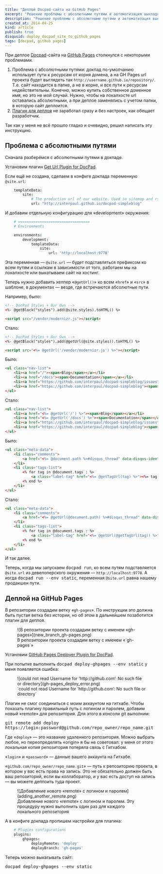```yaml
---
title: "Деплой Docpad-сайта на GitHub Pages"
excerpt: "Решение проблемы с абсолютными путями и автоматизация выкладки сайта на хостинг"
description: "Решение проблемы с абсолютными путями и автоматизация выкладки сайта на хостинг"
created_at: 2014-04-25
kind: article
publish: true
disqusid: deploy_docpad_site_to_github_pages
tags: [docpad, github pages]
---
```


При деплое [Docpad](http://docpad.org/)-сайта на [GitHub Pages](https://pages.github.com/) столкнулся с некоторыми проблемами.

1. Проблема с абсолютными путями: докпад по-умолчанию использует пути к ресурсам от корня домена, а на GH Pages url проекта будет выглядеть так `http://username.github.io/repository/`. Т.е. сайт находится в папке, а не в корне, и все пути к ресурсам недействительны. Конечно, можно купить собственное доменное имя, но это не мой случай. Нужно, чтобы на локалхосте url оставались абсолютными, а при деплое заменялись с учетом папки, в которую сайт деплоится.
2. [Плагин для деплоя](https://github.com/docpad/docpad-plugin-ghpages) не заработал сразу и без настроек, как обещает разработчик.

Так как у меня не всё прошло гладко и очевидно, решил написать эту инструкцию.

<!-- cut -->

## Проблема с абсолютными путями

Сначала разберёмся с абсолютными путями в докпаде.

Установим плагин [Get Url Plugin for DocPad](https://github.com/Hypercubed/docpad-plugin-geturl/).

Если ещё не создана, сделаем в конфиге докпада переменную `@site.url`:

```coffeescript
	templateData:
		site:
			# The production url of our website. Used in sitemap and rss feed
			url: "http://interpaul.github.io/docpad-simpleblog"
```

И добавим отдельную конфигурацию для «development» окружения:

```coffeescript
	# =================================
	# Environments

	environments:
		development:
			templateData:
				site:
					url: 'http://localhost:9778'
```

Эта переменная — `@site.url` — будет подставляться префиксом ко всем путям и ссылкам в зависимости от того, работаем мы на локалхосте или выкатываем сайт на хостинг.

Теперь нужно добавить хелпер «`@getUrl()`» ко всем «`href`» и «`src`» в шаблоне, в документах — везде, где встречаются абсолютные пути.

Например, было:

```html
<!-- DocPad Styles + Our Own -->
<%- @getBlock("styles").add(@site.styles).toHTML() %>

<script src="/vendor/modernizr.js"></script>
```

Стало:

```html
<!-- DocPad Styles + Our Own -->
<%- @getBlock("styles").add(@getUrl(@site.styles)).toHTML() %>

<script src="<%= @getUrl('/vendor/modernizr.js') %>"></script>
```

Было:

```html
<ul class="nav-list">
	<li><a href="/"><span>Blog</span></a></li>
	<li><a href="/docs"><span>Documentation</span></a></li>
	<li><a href="https://github.com/interpaul/docpad-simpleblog/issues"><span>Issues</span></a></li>
	<li><a href="https://github.com/interpaul/docpad-simpleblog"><span>Source Code</span></a></li>
</ul>
```

Стало:

```html
<ul class="nav-list">
	<li><a href="<%= @getUrl('/') %>"><span>Blog</span></a></li>
	<li><a href="<%= @getUrl('/docs') %>"><span>Documentation</span></a></li>
	<li><a href="https://github.com/interpaul/docpad-simpleblog/issues"><span>Issues</span></a></li>
	<li><a href="https://github.com/interpaul/docpad-simpleblog"><span>Source Code</span></a></li>
</ul>
```

Было:

```html
<ul class="meta-data">
	<li class="comments">
		<a href="<%= @document.path %>#disqus_thread" data-disqus-identifier="<%= @document.disqusid %>" >Комментарии</a>
	</li>
	<li class="tags-list">
		<% for tag in @document.tags : %>
			<a class="label-tag" href="<%= @getTagUrl(tag) %>"><%= tag %></a>
		<% end %>
	</li>
</ul>
```

Стало:

```html
<ul class="meta-data">
	<li class="comments">
		<a href="<%= @getUrl(@document.path) %>#disqus_thread" data-disqus-identifier="<%= @document.disqusid %>" >Комментарии</a>
	</li>
	<li class="tags-list">
		<% for tag in @document.tags : %>
			<a class="label-tag" href="<%= @getUrl(@getTagUrl(tag)) %>"><%= tag %></a>
		<% end %>
	</li>
</ul>
```

И так далее.

Теперь, когда мы запускаем <kbd class="cli" contenteditable="true" >&zwj;<span contenteditable="false">docpad run</span>&zwj;</kbd>, ко всем путям подставляется `@site.url` из девелоперского окружения — `http://localhost:9778`. А когда <kbd class="cli" contenteditable="true" >&zwj;<span contenteditable="false">docpad run --env static</span>&zwj;</kbd>, переменная `@site.url` равна нашему продакшен пути.

## Деплой на GitHub Pages

В репозитории создадим ветку «`gh-pages`». По инструкции это должна быть пустая ветка без истории, но об этом в дальнейшем позаботится плагин для деплоя.

<figure>
	![В репозитории проекта создадим ветку с именем «gh-pages»](new_branch_gh-pages.png)
	<figcaption>В репозитории проекта создадим ветку с именем «`gh-pages`»</figcaption>
</figure>

Установим [GitHub Pages Deployer Plugin for DocPad](https://github.com/docpad/docpad-plugin-ghpages).

При попытке выполнить <kbd class="cli" contenteditable="true">&zwj;<span contenteditable="false">docpad deploy-ghpages --env static</span>&zwj;</kbd> у меня появляется ошибка:

<figure>
	![could not read Username for ’http://github.com’: No such file or directory](gh-pages_deploy_error.png)
	<figcaption>`could not read Username for ’http://github.com’: No such file or directory`</figcaption>
</figure>

Плагин не смог соединиться с моим аккаунтом на гитхабе. Чтобы показать плагину правильный путь с логином и паролем, добавим новый «remote» для репозитория. Для этого в консоли git выполним:

<p><kbd class="cli" contenteditable="true" >&zwj;<span contenteditable="false">git remote add deploy <span>https://</span>login:password@github.com/repo_owner/repo_name.git</span>&zwj;</kbd></p>

Где «`deploy`» — это название удаленного репозитория. Можно выбрать любое, но переопределять «origin» я бы не советовал: у меня от этого локальная копия репозитория потеряла связь с Гитхабом.

«`login`» и «`password`» — данные вашего аккаунта на Гитхабе.

«`github.com/repo_owner/repo_name.git`» — путь к репозиторию проекта, в котором у вас есть права на запись. Это не обязательно должен быть ваш репозиторий, если вы коллаборатор, и у вас есть доступ на запись — вы можете деплоить туда проект.

<figure>
	![Добавление нового «remote» c логином и паролем](adding_another_remote.png)
	<figcaption>Добавление нового «remote» c логином и паролем. Эту процедуру нужно выполнить один раз для каждого локального репозитория</figcaption>
</figure>

А в конфиге докпада пропишем настройки для плагина:

```coffeescript
	# Plugins configurations
	plugins:
		ghpages:
			deployRemote: 'deploy'
			deployBranch: 'gh-pages'
```

Теперь можно выкатывать сайт:

<kbd class="cli" contenteditable="true" >&zwj;<span contenteditable="false">docpad deploy-ghpages --env static</span>&zwj;</kbd>
